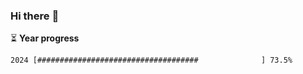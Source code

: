 ### Hi there :wave:

:hourglass_flowing_sand: **Year progress**

```txt
2024 [####################################              ] 73.5%
```
